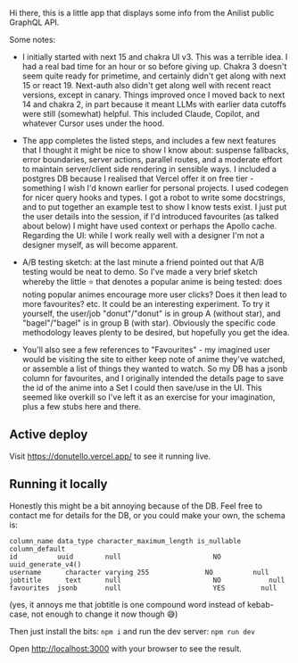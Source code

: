 Hi there, this is a little app that displays some info from the Anilist public GraphQL API.

Some notes:
- I initially started with next 15 and chakra UI v3. This was a terrible idea. I had a real bad time for an hour or so before giving up. Chakra 3 doesn't seem quite ready for primetime, and certainly didn't get along with next 15 or react 19. Next-auth also didn't get along well with recent react versions, except in canary. Things improved once I moved back to next 14 and chakra 2, in part because it meant LLMs with earlier data cutoffs were still (somewhat) helpful. This included Claude, Copilot, and whatever Cursor uses under the hood. 

- The app completes the listed steps, and includes a few next features that I thought it might be nice to show I know about: suspense fallbacks, error boundaries, server actions, parallel routes, and a moderate effort to maintain server/client side rendering in sensible ways. I included a postgres DB because I realised that Vercel offer it on free tier - something I wish I'd known earlier for personal projects. I used codegen for nicer query hooks and types. I got a robot to write some docstrings, and to put together an example test to show I know tests exist. I just put the user details into the session, if I'd introduced favourites (as talked about below) I might have used context or perhaps the Apollo cache. Regarding the UI: while I work really well with a designer I'm not a designer myself, as will become apparent.

- A/B testing sketch: at the last minute a friend pointed out that A/B testing would be neat to demo. So I've made a very brief sketch whereby the little ⭐️ that denotes a popular anime is being tested: does noting popular animes encourage more user clicks? Does it then lead to more favourites? etc. It could be an interesting experiment. To try it yourself, the user/job "donut"/"donut" is in group A (without star), and "bagel"/"bagel" is in group B (with star). Obviously the specific code methodology leaves plenty to be desired, but hopefully you get the idea.

- You'll also see a few references to "Favourites" - my imagined user would be visiting the site to either keep note of anime they've watched, or assemble a list of things they wanted to watch. So my DB has a jsonb column for favourites, and I originally intended the details page to save the id of the anime into a Set I could then save/use in the UI. This seemed like overkill so I've left it as an exercise for your imagination, plus a few stubs here and there.

## Active deploy

Visit https://donutello.vercel.app/ to see it running live.

## Running it locally

Honestly this might be a bit annoying because of the DB. Feel free to contact me for details for the DB, or you could make your own, the schema is:
```
column_name data_type character_maximum_length is_nullable column_default
id	        uuid	    null	                   NO	         uuid_generate_v4()
username	  character varying	255	             NO	         null
jobtitle	  text	    null	                   NO	         null
favourites	jsonb	    null	                   YES	       null
```
(yes, it annoys me that jobtitle is one compound word instead of kebab-case, not enough to change it now though 😅)

Then just install the bits: `npm i` and run the dev server: `npm run dev`

Open [http://localhost:3000](http://localhost:3000) with your browser to see the result.

